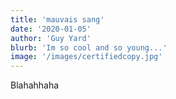 ```yaml
---
title: 'mauvais sang'
date: '2020-01-05'
author: 'Guy Yard'
blurb: 'Im so cool and so young...'
image: '/images/certifiedcopy.jpg'
---
```


Blahahhaha